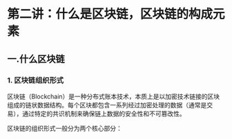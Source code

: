 # 第二讲：什么是区块链，区块链的构成元素

## 一.什么区块链

### 1. 区块链组织形式

区块链（Blockchain）是一种分布式账本技术，本质上是以加密技术链接的区块组成的链状数据结构。每个区块都包含一系列经过加密处理的数据（通常是交易），通过特定的共识机制来确保链上数据的安全性和不可篡改性。

区块链的组织形式一般分为两个核心部分：

